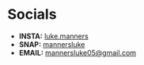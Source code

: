 
# Socials

- <strong>INSTA:</strong> <a href="https://www.instagram.com/luke.manners/">luke.manners</a><br>
- <strong>SNAP:</strong> <a href="https://www.snapchat.com/add/mannersluke">mannersluke</a><br>
- <strong>EMAIL:</strong> mannersluke05@gmail.com<br>

